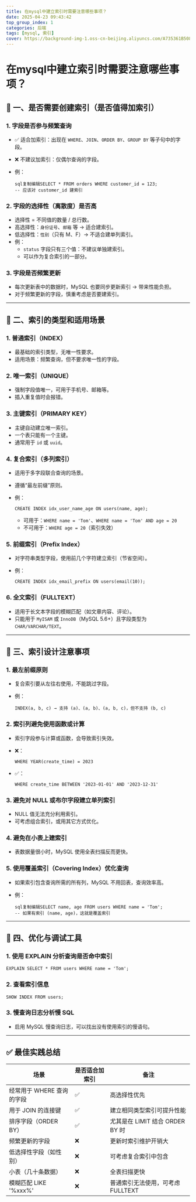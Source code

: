```yaml
---
title: 在mysql中建立索引时需要注意哪些事项？
date: 2025-04-23 09:43:42
top_group_index: 1
categories: 后端
tags: [mysql, 索引]
cover: https://background-img-1.oss-cn-beijing.aliyuncs.com/A735361B508A94D914AFAF4BAD5F42F8.jpeg
---
```

# 在mysql中建立索引时需要注意哪些事项？

## 🧠 一、是否需要创建索引（是否值得加索引）

### 1. **字段是否参与频繁查询**

- ✅ 适合加索引：出现在 `WHERE`、`JOIN`、`ORDER BY`、`GROUP BY` 等子句中的字段。

- ❌ 不建议加索引：仅偶尔查询的字段。

- 例：

  ```
  sql复制编辑SELECT * FROM orders WHERE customer_id = 123;
  -- 应该对 customer_id 建索引
  ```

### 2. **字段的选择性（离散度）是否高**

- 选择性 = 不同值的数量 / 总行数。
- 高选择性：`身份证号`、`邮箱` 等 → 适合建索引。
- 低选择性：`性别`（只有 M、F）→ 不适合建单列索引。
- 例：
  - `status` 字段只有三个值：不建议单独建索引。
  - 可以作为复合索引的一部分。

### 3. **字段是否频繁更新**

- 每次更新表中的数据时，MySQL 也要同步更新索引 → 带来性能负担。
- 对于频繁更新的字段，慎重考虑是否要建索引。

------

## 🧱 二、索引的类型和适用场景

### 1. **普通索引（INDEX）**

- 最基础的索引类型，无唯一性要求。
- 适用场景：频繁查询，但不要求唯一性的字段。

### 2. **唯一索引（UNIQUE）**

- 强制字段值唯一，可用于手机号、邮箱等。
- 插入重复值时会报错。

### 3. **主键索引（PRIMARY KEY）**

- 主键自动建立唯一索引。
- 一个表只能有一个主键。
- 通常用于 `id` 或 `uuid`。

### 4. **复合索引（多列索引）**

- 适用于多字段联合查询的场景。

- 遵循“最左前缀”原则。

- 例：

  ```
  CREATE INDEX idx_user_name_age ON users(name, age);
  ```

  - 可用于：`WHERE name = 'Tom'`、`WHERE name = 'Tom' AND age = 20`
  - 不可用于：`WHERE age = 20`（索引失效）

### 5. **前缀索引（Prefix Index）**

- 对字符串类型字段，使用前几个字符建立索引（节省空间）。

- 例：

  ```
  CREATE INDEX idx_email_prefix ON users(email(10));
  ```

### 6. **全文索引（FULLTEXT）**

- 适用于长文本字段的模糊匹配（如文章内容、评论）。
- 只能用于 `MyISAM` 或 `InnoDB`（MySQL 5.6+）且字段类型为 `CHAR/VARCHAR/TEXT`。

------

## 📌 三、索引设计注意事项

### 1. **最左前缀原则**

- 复合索引要从左往右使用，不能跳过字段。

- 例：

  ```
  INDEX(a, b, c) → 支持 (a)、(a, b)、(a, b, c)，但不支持 (b, c)
  ```

### 2. **索引列避免使用函数或计算**

- 索引字段参与计算或函数，会导致索引失效。

- ❌：

  ```
  WHERE YEAR(create_time) = 2023
  ```

- ✅：

  ```
  WHERE create_time BETWEEN '2023-01-01' AND '2023-12-31'
  ```

### 3. **避免对 NULL 或布尔字段建立单列索引**

- NULL 值无法充分利用索引。
- 可考虑组合索引，或用其它方式优化。

### 4. **避免在小表上建索引**

- 表数据量很小时，MySQL 使用全表扫描反而更快。

### 5. **使用覆盖索引（Covering Index）优化查询**

- 如果索引包含查询所需的所有列，MySQL 不用回表，查询效率高。

- 例：

  ```
  sql复制编辑SELECT name, age FROM users WHERE name = 'Tom';
  -- 如果有索引 (name, age)，这就是覆盖索引
  ```

------

## 🔧 四、优化与调试工具

### 1. **使用 EXPLAIN 分析查询是否命中索引**

```
EXPLAIN SELECT * FROM users WHERE name = 'Tom';
```

### 2. **查看索引信息**

```
SHOW INDEX FROM users;
```

### 3. **慢查询日志分析慢 SQL**

- 启用 MySQL 慢查询日志，可以找出没有使用索引的慢语句。

------

## ✅ 最佳实践总结



| 场景                      | 是否适合加索引 | 备注                              |
| ------------------------- | -------------- | --------------------------------- |
| 经常用于 WHERE 查询的字段 | ✅              | 高选择性优先                      |
| 用于 JOIN 的连接键        | ✅              | 建立相同类型索引可提升性能        |
| 排序字段（ORDER BY）      | ✅              | 尤其是在 LIMIT 结合 ORDER BY 时   |
| 频繁更新的字段            | ❌              | 更新时索引维护开销大              |
| 低选择性字段（如性别）    | ❌              | 可考虑复合索引中包含              |
| 小表（几十条数据）        | ❌              | 全表扫描更快                      |
| 模糊匹配 LIKE '%xxx%'     | ❌              | 普通索引无法使用，可考虑 FULLTEXT |
